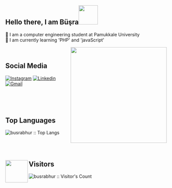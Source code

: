 ## Hello there, I am Büşra<img src="https://media.giphy.com/media/Q73tw53AU8VM83ao9B/giphy.gif?cid=ecf05e473o7ykdv5n7vye8fr7vr9f53ybvxd2f2bdpwzawbp&rid=giphy.gif&ct=s" width="60">

🔭 I am a computer engineering student at Pamukkale University <br>
🌱 I am currently learning 'PHP' and 'javaScript'

<img align ="right" src="https://media1.giphy.com/media/f6hnhHkks8bk4jwjh3/giphy.gif?cid=ecf05e470msnuklquyglq12k8vzz4bfz28f1t24mkrd851l3&rid=giphy.gif&ct=s" width="300" height="300">

<br>

## Social Media
[![Instagram](https://img.shields.io/badge/-Instagram-c13584?style=flat&labelColor=c13584&logo=instagram&logoColor=white)](https://www.instagram.com/busrabhur)
[![Linkedin](https://img.shields.io/badge/-LinkedIn-blue?style=flat&logo=Linkedin&logoColor=white)](https://www.linkedin.com/in/busrabhur)
[![Gmail](https://img.shields.io/badge/-Gmail-c14438?style=flat&logo=Gmail&logoColor=white)](mailto:busrabuhur20@gmail.com)

<br> 
<br> 
<br> 

## Top Languages
<p ><img src="https://github-readme-stats.vercel.app/api/top-langs/?username=busrabhur&langs_count=10&theme=tokyonight&layout=compact" alt="busrabhur :: Top Langs" /></p>

<br><br>

## Visitors  <img align="left" src="https://media.giphy.com/media/mFqsIByJIF8lBpEiw7/giphy.gif?cid=ecf05e47r1gfyxt4s4uniascyag5fw0qumbniphs43ur5q0i&rid=giphy.gif&ct=s" width="70">
  <p><img src="https://profile-counter.glitch.me/{busrabhur}/count.svg" alt="busrabhur :: Visitor's Count" /></p>
 












<!--
**busrabhur/busrabhur** is a ✨ _special_ ✨ repository because its `README.md` (this file) appears on your GitHub profile.

Here are some ideas to get you started:

- 🔭 I’m currently working on ...
- 🌱 I’m currently learning ...
- 👯 I’m looking to collaborate on ...
- 🤔 I’m looking for help with ...
- 💬 Ask me about ...
- 📫 How to reach me: ...
- 😄 Pronouns: ...
- ⚡ Fun fact: ...
-->
